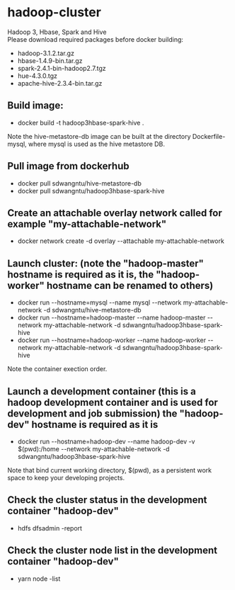 # hadoop-cluster
Hadoop 3, Hbase, Spark and Hive <br />
Please download required packages before docker building:   <br />
* hadoop-3.1.2.tar.gz  
* hbase-1.4.9-bin.tar.gz  
* spark-2.4.1-bin-hadoop2.7.tgz
* hue-4.3.0.tgz  
* apache-hive-2.3.4-bin.tar.gz  


## Build image:
* docker build -t hadoop3hbase-spark-hive .     

Note the hive-metastore-db image can be built at the directory Dockerfile-mysql, where mysql is used as the hive metastore DB.

## Pull image from dockerhub
* docker pull sdwangntu/hive-metastore-db   <br />
* docker pull sdwangntu/hadoop3hbase-spark-hive   <br />

## Create an attachable overlay network called for example "my-attachable-network"
* docker network create -d overlay --attachable my-attachable-network

## Launch cluster: (note the "hadoop-master" hostname is required as it is, the "hadoop-worker" hostname can be renamed to others)
* docker run --hostname=mysql --name mysql --network  my-attachable-network -d sdwangntu/hive-metastore-db  
* docker run --hostname=hadoop-master --name hadoop-master --network  my-attachable-network -d sdwangntu/hadoop3hbase-spark-hive    
* docker run --hostname=hadoop-worker --name hadoop-worker --network  my-attachable-network -d sdwangntu/hadoop3hbase-spark-hive   

Note the container exection order.   
 
## Launch a development container (this is a hadoop development container and is used for development and job submission) the "hadoop-dev" hostname  is required as it is
* docker run --hostname=hadoop-dev --name hadoop-dev -v $(pwd):/home --network  my-attachable-network -d sdwangntu/hadoop3hbase-spark-hive   

Note that bind current working directory, $(pwd), as a persistent work space to keep your developing projects.  

## Check the cluster status in the development container "hadoop-dev"
* hdfs dfsadmin -report

## Check the cluster node list in the development container "hadoop-dev"
* yarn node -list
